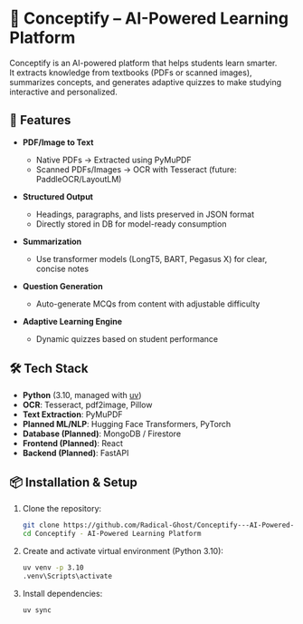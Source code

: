 # 📘 Conceptify – AI-Powered Learning Platform

Conceptify is an AI-powered platform that helps students learn smarter.  
It extracts knowledge from textbooks (PDFs or scanned images), summarizes concepts, and generates adaptive quizzes to make studying interactive and personalized.

## 🚀 Features

-   **PDF/Image to Text**

    -   Native PDFs → Extracted using PyMuPDF
    -   Scanned PDFs/Images → OCR with Tesseract (future: PaddleOCR/LayoutLM)

-   **Structured Output**

    -   Headings, paragraphs, and lists preserved in JSON format
    -   Directly stored in DB for model-ready consumption

-   **Summarization**

    -   Use transformer models (LongT5, BART, Pegasus X) for clear, concise notes

-   **Question Generation**

    -   Auto-generate MCQs from content with adjustable difficulty

-   **Adaptive Learning Engine**
    -   Dynamic quizzes based on student performance

## 🛠️ Tech Stack

-   **Python** (3.10, managed with [uv](https://github.com/astral-sh/uv))
-   **OCR**: Tesseract, pdf2image, Pillow
-   **Text Extraction**: PyMuPDF
-   **Planned ML/NLP**: Hugging Face Transformers, PyTorch
-   **Database (Planned)**: MongoDB / Firestore
-   **Frontend (Planned)**: React
-   **Backend (Planned)**: FastAPI

## 📦 Installation & Setup

1. Clone the repository:

    ```bash
    git clone https://github.com/Radical-Ghost/Conceptify---AI-Powered-Learning-Platform.git "Conceptify - AI-Powered Learning Platform"
    cd Conceptify - AI-Powered Learning Platform
    ```

2. Create and activate virtual environment (Python 3.10):

    ```bash
    uv venv -p 3.10
    .venv\Scripts\activate
    ```

3. Install dependencies:

    ```bash
    uv sync
    ```
